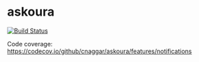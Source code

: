 # askoura

[![Build Status](https://travis-ci.org/cnaggar/askoura.svg?branch=master)](https://travis-ci.org/cnaggar/askoura)

Code coverage:
https://codecov.io/github/cnaggar/askoura/features/notifications